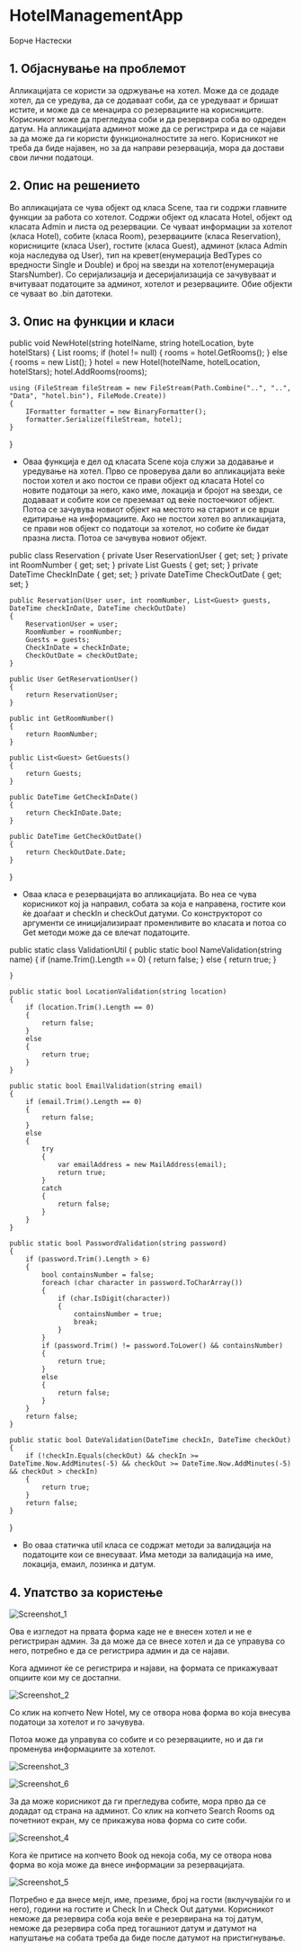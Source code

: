 # HotelManagementApp
Борче Настески

## 1. Објаснување на проблемот
Апликацијата се користи за одржување на хотел. Може да се додаде хотел, да се уредува, да се додаваат соби, да се уредуваат и бришат истите, и може да се менаџира со резервациите на корисниците. Корисникот може да прегледува соби и да резервира соба во одреден датум. На апликацијата админот може да се регистрира и да се најави за да може да ги користи функционалностите за него. Корисникот не треба да биде најавен, но за да направи резервација, мора да достави свои лични податоци.

## 2. Опис на решението
Во апликацијата се чува објект од класа Scene, таа ги содржи главните функции за работа со хотелот. Содржи објект од класата Hotel, објект од класата Admin и листа од резервации.
Се чуваат информации за хотелот (класа Hotel), собите (класа Room), резервациите (класа Reservation), корисниците (класа User), гостите (класа Guest), админот (класа Admin која наследува од User), тип на кревет(енумерација BedTypes со вредности Single и Double) и број на ѕвезди на хотелот(енумерација StarsNumber).
Со серијализација и десеријализација се зачувуваат и вчитуваат податоците за админот, хотелот и резервациите. Обие објекти се чуваат во .bin датотеки.

## 3. Опис на функции и класи

public void NewHotel(string hotelName, string hotelLocation, byte hotelStars)
{
    List<Room> rooms;
    if (hotel != null)
    {
        rooms = hotel.GetRooms();
    }
    else
    {
        rooms = new List<Room>();
    }
    hotel = new Hotel(hotelName, hotelLocation, hotelStars);
    hotel.AddRooms(rooms);
    

    using (FileStream fileStream = new FileStream(Path.Combine("..", "..", "Data", "hotel.bin"), FileMode.Create))
    {
        IFormatter formatter = new BinaryFormatter();
        formatter.Serialize(fileStream, hotel);
    }
}

- Оваа функција е дел од класата Scene која служи за додавање и уредување на хотел. Прво се проверува дали во апликацијата веќе постои хотел и ако постои се прави објект од класата Hotel со новите податоци за него, како име, локација и бројот на ѕвезди, се додаваат и собите кои се преземаат од веќе постоечкиот објект. Потоа се зачувува новиот објект на местото на стариот и се врши едитирање на информациите. Ако не постои хотел во апликацијата, се прави нов објект со податоци за хотелот, но собите ќе бидат празна листа. Потоа се зачувува новиот објект.


public class Reservation
{
    private User ReservationUser { get; set; }
    private int RoomNumber { get; set; }
    private List<Guest> Guests { get; set; }
    private DateTime CheckInDate { get; set; }
    private DateTime CheckOutDate { get; set; }


    public Reservation(User user, int roomNumber, List<Guest> guests, DateTime checkInDate, DateTime checkOutDate)
    {
        ReservationUser = user;
        RoomNumber = roomNumber;
        Guests = guests;
        CheckInDate = checkInDate;
        CheckOutDate = checkOutDate;
    }

    public User GetReservationUser()
    {
        return ReservationUser;
    }

    public int GetRoomNumber()
    {
        return RoomNumber;
    }

    public List<Guest> GetGuests()
    {
        return Guests;
    }

    public DateTime GetCheckInDate()
    {
        return CheckInDate.Date;
    }

    public DateTime GetCheckOutDate()
    {
        return CheckOutDate.Date;
    }
}

- Оваа класа е резервацијата во апликацијата. Во неа се чува корисникот кој ја направил, собата за која е направена, гостите кои ќе доаѓаат и checkIn и checkOut датуми. Со конструкторот со аргументи се иницијализираат променливите во класата и потоа со Get методи може да се влечат податоците.


public static class ValidationUtil
{
    public static bool NameValidation(string name)
    {
        if (name.Trim().Length == 0)
        {
            return false;
        }
        else
        {
            return true;
        }

    }

    public static bool LocationValidation(string location)
    {
        if (location.Trim().Length == 0)
        {
            return false;
        }
        else
        {
            return true;
        }
    }

    public static bool EmailValidation(string email)
    {
        if (email.Trim().Length == 0)
        {
            return false;
        }
        else
        {
            try
            {
                var emailAddress = new MailAddress(email);
                return true;
            }
            catch
            {
                return false;
            }
        }
    }

    public static bool PasswordValidation(string password)
    {
        if (password.Trim().Length > 6)
        {
            bool containsNumber = false;
            foreach (char character in password.ToCharArray())
            {
                if (char.IsDigit(character))
                {
                    containsNumber = true;
                    break;
                }
            }
            if (password.Trim() != password.ToLower() && containsNumber)
            {
                return true;
            }
            else
            {
                return false;
            }
        }
        return false;
    }

    public static bool DateValidation(DateTime checkIn, DateTime checkOut)
    {
        if (!checkIn.Equals(checkOut) && checkIn >= DateTime.Now.AddMinutes(-5) && checkOut >= DateTime.Now.AddMinutes(-5) && checkOut > checkIn)
        {
            return true;
        }
        return false;
    }
}

- Во оваа статичка util класа се содржат методи за валидација на податоците кои се внесуваат. Има методи за валидација на име, локација, емаил, лозинка и датум.


## 4. Упатство за користење
![Screenshot_1](https://github.com/Nasteskii/HotelManagementApp/assets/86986540/243a9684-11af-4709-9737-f951871395aa)

Ова е изгледот на првата форма каде не е внесен хотел и не е регистриран админ.
За да може да се внесе хотел и да се управува со него, потребно е да се регистрира админ и да се најави.

Кога админот ќе се регистрира и најави, на формата се прикажуваат опциите кои му се достапни.

![Screenshot_2](https://github.com/Nasteskii/HotelManagementApp/assets/86986540/41be965f-75a5-4f70-bc5f-b6db8d94d310)

Со клик на копчето New Hotel, му се отвора нова форма во која внесува податоци за хотелот и го зачувува.

Потоа може да управува со собите и со резервациите, но и да ги променува информациите за хотелот. 

![Screenshot_3](https://github.com/Nasteskii/HotelManagementApp/assets/86986540/e35f11d8-ac7c-4d97-86f3-1dd8f163448b)

![Screenshot_6](https://github.com/Nasteskii/HotelManagementApp/assets/86986540/c7984092-a5c5-4b37-916d-fd5ddf4a2a96)


За да може корисникот да ги прегледува собите, мора прво да се додадат од страна на админот.
Со клик на копчето Search Rooms од почетниот екран, му се прикажува нова форма со сите соби.

![Screenshot_4](https://github.com/Nasteskii/HotelManagementApp/assets/86986540/05ad8ead-fbcf-44ac-b6bd-648ebc9eccff)


Кога ќе притисе на копчето Book од некоја соба, му се отвора нова форма во која може да внесе информации за резервацијата.

![Screenshot_5](https://github.com/Nasteskii/HotelManagementApp/assets/86986540/f21638f7-1f09-4dd2-af2e-632f1efce546)

Потребно е да внесе мејл, име, презиме, број на гости (вклучувајќи го и него), години на гостите и Check In и Check Out датуми.
Корисникот неможе да резервира соба која веќе е резервирана на тој датум, неможе да резервира соба пред тогашниот датум и датумот на напуштање на собата треба да биде после датумот на пристигнување.
